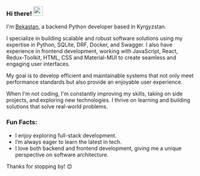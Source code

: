 ### Hi there! <img src="https://emojis.slackmojis.com/emojis/images/1536351075/4594/blob-wave.gif" width="25"/> 
I'm [Bekastan](https://my-bio-hstf.vercel.app/), a backend Python developer based in Kyrgyzstan.          
 
I specialize in building scalable and robust software solutions using my expertise in Python, SQLite, DRF, Docker, and Swagger. I also have experience in frontend development, working with JavaScript, React, Redux-Toolkit, HTML, CSS and Material-MUI to create seamless and engaging user interfaces.

My goal is to develop efficient and maintainable systems that not only meet performance standards but also provide an enjoyable user experience.

When I'm not coding, I'm constantly improving my skills, taking on side projects, and exploring new technologies. I thrive on learning and building solutions that solve real-world problems.

### Fun Facts: 
- I enjoy exploring full-stack development.
- I’m always eager to learn the latest in tech.
- I love both backend and frontend development, giving me a unique perspective on software architecture.

Thanks for stopping by! 😊 
